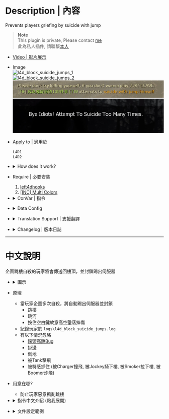 # Description | 內容
Prevents players griefing by suicide with jump

> __Note__ <br/>
This plugin is private, Please contact [me](https://github.com/fbef0102/Game-Private_Plugin#私人插件列表-private-plugins-list)<br/>
此為私人插件, 請聯繫[本人](https://github.com/fbef0102/Game-Private_Plugin#私人插件列表-private-plugins-list)

* [Video | 影片展示](https://youtu.be/tF9F1uvGxPY)

* Image
	<br/>![l4d_block_suicide_jumps_1](image/l4d_block_suicide_jumps_1.gif)
	<br/>![l4d_block_suicide_jumps_2](image/l4d_block_suicide_jumps_2.gif)
	<br/>![l4d_block_suicide_jumps_3](image/l4d_block_suicide_jumps_3.jpg)
	<br/>![l4d_block_suicide_jumps_4](image/l4d_block_suicide_jumps_4.jpg)

* Apply to | 適用於
	```
	L4D1
	L4D2
	```

* <details><summary>How does it work?</summary>

	* Auto ban players who attemp to suicide
		* Jump off the building
		* Jump off the river
		* Fall off the ledge by holding space key intentionally
	* Record player in ```logs\l4d_block_suicide_jumps.log```
	* Ignore player
		* [Rock Jump by stepping on entity](https://www.youtube.com/watch?v=AEWIe3YRq7Y&t=369s)
		* Hanging from ledge
		* Incapacitated
		* Hit by tank
		* Capped by S.I. (Death Charge, Ride Jump, Death Smoke, Boomer Slap)
</details>

* Require | 必要安裝
	1. [left4dhooks](https://forums.alliedmods.net/showthread.php?t=321696)
    2. [[INC] Multi Colors](https://github.com/fbef0102/L4D1_2-Plugins/releases/tag/Multi-Colors)

* <details><summary>ConVar | 指令</summary>

	* cfg/sourcemod/l4d_block_suicide_jumps.cfg
		```php
		// 0=Plugin off, 1=Plugin on.
		l4d_block_suicide_jumps_enable "1"

		// Ban player who attempts to suicide with jump for X time. (0=off)
		l4d_block_suicide_jumps_limit "3"

		// Ban How many mins. (0=Permanent Ban, -1=Kick)
		l4d_block_suicide_jumps_ban_duratuon "60"
		```
</details>

* <details><summary>Data Config</summary>
  
	* [data/l4d_block_suicide_jumps.cfg](data/l4d_block_suicide_jumps.cfg)
		> Manual in this file, click for more details...
</details>

* <details><summary>Translation Support | 支援翻譯</summary>

	```
	English
	繁體中文
	简体中文
	```
</details>

* <details><summary>Changelog | 版本日誌</summary>

	* v1.3h (2025-1-30)
		* Update data

	* v1.2h (2024-11-14)
		* Optimize code

	* v1.1h (2024-2-20)
		* Add data config to disable plugin in some maps

	* v1.0h (2023-9-21)
        * Require lef4dhooks v1.33 or above
		* Remake code, convert code to latest syntax
		* Fix warnings when compiling on SourceMod 1.11.
		* Optimize code and improve performance
		* Translation Support
		* Kick and ban the griefer
		* Ignore player if alerady hanging from ledge, incapacitated, hit by tank, capped by S.I.
		* Record to file
		
	* 1.0
		* [Original Plugin by rekcah](https://forums.alliedmods.net/showthread.php?t=331410)
</details>

- - - -
# 中文說明
企圖跳樓自殺的玩家將會傳送回樓頂，並封鎖踢出伺服器

* <details><summary>圖示</summary>

	<br/>![zho/l4d_block_suicide_jumps_1](image/zho/l4d_block_suicide_jumps_1.jpg)
	<br/>![zho/l4d_block_suicide_jumps_2](image/zho/l4d_block_suicide_jumps_2.jpg)
</details>

* 原理
	* 當玩家企圖多次自殺，將自動踢出伺服器並封鎖
		* 跳樓
		* 跳河
		* 按住空白鍵故意高空墬落摔傷
	* 紀錄玩家於 ```logs\l4d_block_suicide_jumps.log```
	* 有以下情況忽略
		* [踩頭高跳Bug](https://www.youtube.com/watch?v=AEWIe3YRq7Y&t=369s)
		* 掛邊
		* 倒地
		* 被Tank擊飛
		* 被特感抓住 (被Charger撞飛, 被Jockey騎下樓, 被Smoker拉下樓, 被Boomer炸飛)

* 用意在哪?
	* 防止玩家惡意搗亂跳樓

* <details><summary>指令中文介紹 (點我展開)</summary>

	* cfg/sourcemod/l4d_block_suicide_jumps.cfg
		```php
		// 0=關閉插件, 1=啟動插件
		l4d_block_suicide_jumps_enable "1"

		// 企圖自殺已達三次以上，立刻踢出並封鎖玩家 (0=關閉)
		l4d_block_suicide_jumps_limit "3"

		// 封鎖時間 (0=永遠, -1=只踢出伺服器)
		l4d_block_suicide_jumps_ban_duratuon "60"
		```
</details>

* <details><summary>文件設定範例</summary>
  
	* [data/l4d_block_suicide_jumps.cfg](data/l4d_block_suicide_jumps.cfg)
		> 內有中文說明，可點擊查看
</details>